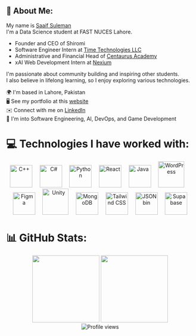 ## 💫 About Me:
My name is [Saaif Suleman](https://saaif.vercel.app)            
I'm a Data Science student at FAST NUCES Lahore.

- Founder and CEO of Shiromi
- Software Engineer Intern at [Time Technologies LLC](https://timetechnologiesllc.com)      
- Administrative and Financial Head of [Centaurus Academy](https://centaurusacademy.com)
- xAI Web Development Intern at [Nexium](https://nexium.ltd)

      
I'm passionate about community building and inspiring other students.     
I also believe in lifelong learning, so I enjoy exploring various technologies.      
      
🌍  I'm based in Lahore, Pakistan      
🖥️  See my portfolio at this [website](https://saaif.vercel.app)      
✉️  Connect with me on [LinkedIn](https://linkedin.com/in/saaifsuleman)       
🧠  I'm into Software Engineering, AI, DevOps, and Game Development      

<!--
# 🌐 Socials:
<p align="center">
  <a href="https://instagram.com/dxku.v">
    <img src="https://cdn-icons-png.flaticon.com/512/174/174855.png" alt="Instagram" width="50" />
  </a>
  &nbsp;&nbsp;&nbsp;
  <a href="https://linkedin.com/in/saaifsuleman">
    <img src="https://cdn-icons-png.flaticon.com/512/174/174857.png" alt="LinkedIn" width="50" />
  </a>
  &nbsp;&nbsp;&nbsp;
  <a href="https://discord.com/users/757835231456657428">
    <img src="https://cdn-icons-png.flaticon.com/512/2111/2111370.png" alt="Discord" width="50" />
  </a>
  &nbsp;&nbsp;&nbsp;
  <a href="https://open.spotify.com/user/31kxbdrjeajv53gfu5ouzzwtp7ri">
    <img src="https://cdn-icons-png.flaticon.com/512/174/174872.png" alt="Spotify" width="50" />
  </a>
</p>
-->

# 💻 Technologies I have worked with:
<p align="center">
  <img src="https://cdn.jsdelivr.net/gh/devicons/devicon/icons/cplusplus/cplusplus-original.svg" alt="C++" width="60" height="60" />
  &nbsp;&nbsp;&nbsp;
  <img src="https://cdn.jsdelivr.net/gh/devicons/devicon/icons/csharp/csharp-original.svg" alt="C#" width="60" height="60" />
  &nbsp;&nbsp;&nbsp;
  <img src="https://cdn.jsdelivr.net/gh/devicons/devicon/icons/python/python-original.svg" alt="Python" width="60" height="60" />
  &nbsp;&nbsp;&nbsp;
  <img src="https://cdn.jsdelivr.net/gh/devicons/devicon/icons/react/react-original.svg" alt="React" width="60" height="60" />
  &nbsp;&nbsp;&nbsp;
  <img src="https://cdn.jsdelivr.net/gh/devicons/devicon/icons/java/java-original.svg" alt="Java" width="60" height="60" />
  &nbsp;&nbsp;&nbsp;
  <img src="https://cdn.jsdelivr.net/gh/devicons/devicon/icons/wordpress/wordpress-original.svg" alt="WordPress" width="70" height="70"/>
  &nbsp;&nbsp;&nbsp;
  <img src="https://cdn.jsdelivr.net/gh/devicons/devicon/icons/figma/figma-original.svg" alt="Figma" width="60" height="60" />
  &nbsp;&nbsp;&nbsp;
  <img src="https://cdn.jsdelivr.net/gh/devicons/devicon/icons/unity/unity-original.svg" alt="Unity" width="70" height="70"/>
  &nbsp;&nbsp;&nbsp;
  <img src="https://cdn.jsdelivr.net/gh/devicons/devicon/icons/mongodb/mongodb-original.svg" alt="MongoDB" width="60" height="60"/>
  &nbsp;&nbsp;&nbsp;
  <img src="https://www.vectorlogo.zone/logos/tailwindcss/tailwindcss-icon.svg" alt="Tailwind CSS" width="60" height="60"/>
  &nbsp;&nbsp;&nbsp;
  <img src="https://img.icons8.com/fluency/48/json.png" alt="JSONbin" width="60" height="60"/>
  &nbsp;&nbsp;&nbsp;
  <img src="https://www.vectorlogo.zone/logos/supabase/supabase-icon.svg" alt="Supabase" width="60" height="60"/>
</p>


# 📊 GitHub Stats:
<!--
<div align="center">
              <img height="200em" src="https://streak-stats.demolab.com?user=luffy-2606&theme=github-dark-blue&hide_border=true&date_format=j%20M%5B%20Y%5D&background=0D1117&ring=58A6FF&fire=58A6FF&currStreakLabel=58A6FF"/>
</div>
-->

<div align="center">
  <img height="180em" src="https://github-readme-stats.vercel.app/api?username=luffy-2606&theme=github_dark&hide_border=true&show_icons=true&bg_color=0D1117&title_color=58A6FF&icon_color=58A6FF&text_color=8B949E"/>
  <img height="180em" src="https://github-readme-stats.vercel.app/api/top-langs/?username=luffy-2606&theme=github_dark&hide_border=true&layout=compact&bg_color=0D1117&title_color=58A6FF&text_color=8B949E"/>
</div>
<div align="center">
    <img src="https://komarev.com/ghpvc/?username=luffy-2606" alt="Profile views"/>
</div>
